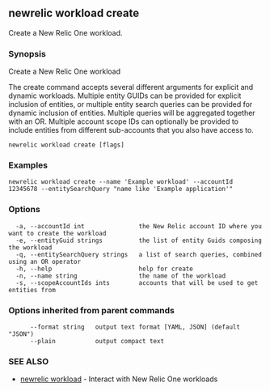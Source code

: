 ## newrelic workload create

Create a New Relic One workload.

### Synopsis

Create a New Relic One workload

The create command accepts several different arguments for explicit and dynamic
workloads.   Multiple entity GUIDs can be provided for explicit inclusion of entities,
or multiple entity search queries can be provided for dynamic inclusion of entities.
Multiple queries will be aggregated together with an OR.  Multiple account scope
IDs can optionally be provided to include entities from different sub-accounts that
you also have access to.


```
newrelic workload create [flags]
```

### Examples

```
newrelic workload create --name 'Example workload' --accountId 12345678 --entitySearchQuery "name like 'Example application'"
```

### Options

```
  -a, --accountId int               the New Relic account ID where you want to create the workload
  -e, --entityGuid strings          the list of entity Guids composing the workload
  -q, --entitySearchQuery strings   a list of search queries, combined using an OR operator
  -h, --help                        help for create
  -n, --name string                 the name of the workload
  -s, --scopeAccountIds ints        accounts that will be used to get entities from
```

### Options inherited from parent commands

```
      --format string   output text format [YAML, JSON] (default "JSON")
      --plain           output compact text
```

### SEE ALSO

* [newrelic workload](newrelic_workload.md)	 - Interact with New Relic One workloads

